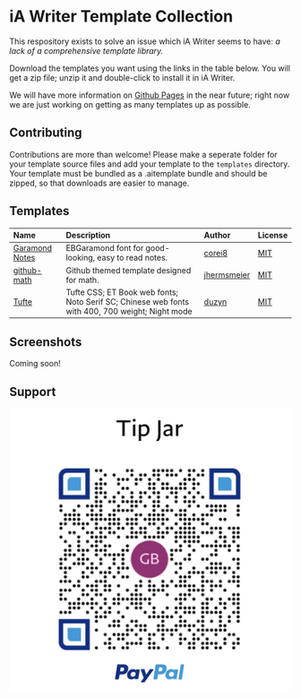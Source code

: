 # iA Writer Template Collection

This respository exists to solve an issue which iA Writer seems to have: _a lack of a comprehensive template library._

Download the templates you want using the links in the table below. You will get a zip file; unzip it and double-click to install it in iA Writer.

We will have more information on [Github Pages](https://corei8.github.io/iAWriter-Template-Collection/) in the near future; right now we are just working on getting as many templates up as possible.

## Contributing

Contributions are more than welcome! Please make a seperate folder for your template source files and add your template to the `templates` directory. Your template must be bundled as a .aitemplate bundle and should be zipped, so that downloads are easier to manage.

## Templates

| Name                                                                                                                                   | Description                                                                                     | Author                                                               | License                                    |
| :------------------------------------------------------------------------------------------------------------------------------------- | :---------------------------------------------------------------------------------------------- | :------------------------------------------------------------------- | :----------------------------------------- |
| [Garamond Notes](https://github.com/corei8/iAWriter-Template-Collection/raw/main/templates/Garamond-notes.iatemplate.zip)              | EBGaramond font for good-looking, easy to read notes.                                           | [corei8](https://github.com/corei8/iAWriter-Template-Collection)     | [MIT](https://opensource.org/licenses/MIT) |
| [github-math](https://github.com/corei8/iAWriter-Template-Collection/blob/main/templates/github-math-iatemplate-master.iatemplate.zip) | Github themed template designed for math.                                                       | [jhermsmeier](https://github.com/jhermsmeier/github-math-iatemplate) | [MIT](https://opensource.org/licenses/MIT) |
| [Tufte](https://github.com/corei8/iAWriter-Template-Collection/raw/main/templates/Tufte.iatemplate.zip)                                | Tufte CSS; ET Book web fonts; Noto Serif SC; Chinese web fonts with 400, 700 weight; Night mode | [duzyn](https://github.com/duzyn/iA-Writer-Template-Tufte)           | [MIT](https://opensource.org/licenses/MIT) |

## Screenshots

Coming soon!

## Support

![donate](/images/IMG_0177.jpg)
